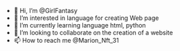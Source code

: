 - 👋 Hi, I’m @GirlFantasy
- 👀 I’m interested in language for creating Web page
- 🌱 I’m currently learning language html, python
- 💞️ I’m looking to collaborate on the creation of a website
- 📫 How to reach me @Marion_Nft_31

<!---
GirlFantasy/GirlFantasy is a ✨ special ✨ repository because its `README.md` (this file) appears on your GitHub profile.
You can click the Preview link to take a look at your changes.
--->
